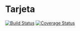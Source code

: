 # Tarjeta
[![Build Status](https://travis-ci.org/ManuelRojas98/Tarjete2.svg?branch=master)](https://travis-ci.org/ManuelRojas98/Tarjete2)
[![Coverage Status](https://coveralls.io/repos/github/Joaquin98/Tarjeta/badge.svg?branch=master)](https://coveralls.io/github/Joaquin98/Tarjeta?branch=master)
